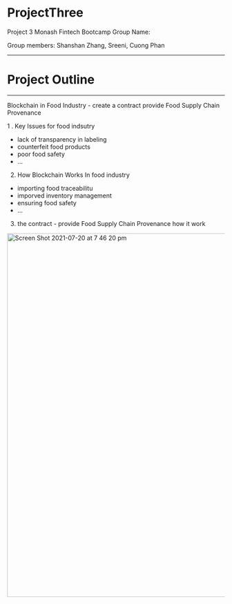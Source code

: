# ProjectThree

 Project 3 Monash Fintech Bootcamp
 Group Name:

 Group members: Shanshan Zhang, Sreeni, Cuong Phan

---

# Project Outline
 
---
Blockchain in Food Industry - create a contract provide Food Supply Chain Provenance


1 . Key Issues for food indsutry 
  * lack of transparency in labeling 
  * counterfeit food products 
  * poor food safety
  * ...

2. How Blockchain Works In food industry 
 * importing food traceabilitu 
 * imporved inventory management 
 * ensuring food safety 
 * ... 

3. the contract - provide Food Supply Chain Provenance 
how it work 
<img width="842" alt="Screen Shot 2021-07-20 at 7 46 20 pm" src="https://user-images.githubusercontent.com/76719561/126306937-e93da2d2-2df8-44c8-89a2-621dc11f8588.png">
